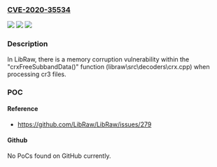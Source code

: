 ### [CVE-2020-35534](https://cve.mitre.org/cgi-bin/cvename.cgi?name=CVE-2020-35534)
![](https://img.shields.io/static/v1?label=Product&message=LibRaw&color=blue)
![](https://img.shields.io/static/v1?label=Version&message=n%2Fa&color=blue)
![](https://img.shields.io/static/v1?label=Vulnerability&message=CWE-400&color=brighgreen)

### Description

In LibRaw, there is a memory corruption vulnerability within the "crxFreeSubbandData()" function (libraw\src\decoders\crx.cpp) when processing cr3 files.

### POC

#### Reference
- https://github.com/LibRaw/LibRaw/issues/279

#### Github
No PoCs found on GitHub currently.

